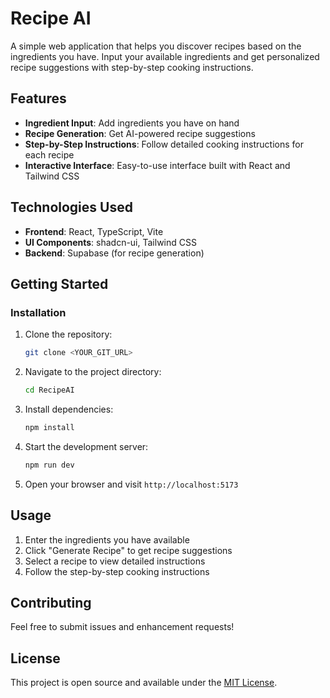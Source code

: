 # Recipe AI

A simple web application that helps you discover recipes based on the ingredients you have. Input your available ingredients and get personalized recipe suggestions with step-by-step cooking instructions.

## Features

- **Ingredient Input**: Add ingredients you have on hand
- **Recipe Generation**: Get AI-powered recipe suggestions
- **Step-by-Step Instructions**: Follow detailed cooking instructions for each recipe
- **Interactive Interface**: Easy-to-use interface built with React and Tailwind CSS

## Technologies Used

- **Frontend**: React, TypeScript, Vite
- **UI Components**: shadcn-ui, Tailwind CSS
- **Backend**: Supabase (for recipe generation)

## Getting Started

### Installation

1. Clone the repository:
   ```sh
   git clone <YOUR_GIT_URL>
   ```

2. Navigate to the project directory:
   ```sh
   cd RecipeAI
   ```

3. Install dependencies:
   ```sh
   npm install
   ```

4. Start the development server:
   ```sh
   npm run dev
   ```

5. Open your browser and visit `http://localhost:5173`

## Usage

1. Enter the ingredients you have available
2. Click "Generate Recipe" to get recipe suggestions
3. Select a recipe to view detailed instructions
4. Follow the step-by-step cooking instructions

## Contributing

Feel free to submit issues and enhancement requests!

## License

This project is open source and available under the [MIT License](LICENSE).
